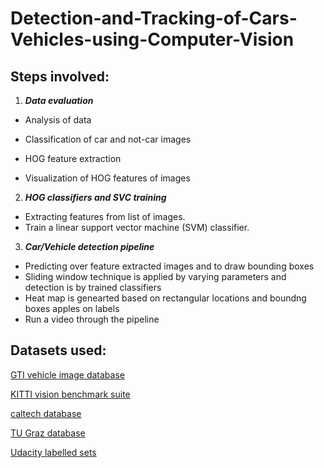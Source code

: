 # Detection-and-Tracking-of-Cars-Vehicles-using-Computer-Vision

## Steps involved:

1. _**Data evaluation**_

 * Analysis of data
 
 * Classification of car and not-car images
 
 * HOG feature extraction
 
 * Visualization of HOG features of images  

2. _**HOG classifiers and SVC training**_

  * Extracting features from list of images.
  * Train a linear support vector machine (SVM) classifier.

3. _**Car/Vehicle detection pipeline**_

  * Predicting over feature extracted images and to draw bounding boxes
  * Sliding window technique is applied by varying parameters and detection is by trained classifiers
  * Heat map is genearted based on rectangular locations and boundng boxes apples on labels
  * Run a video through the pipeline

## Datasets used:

[GTI vehicle image database](http://www.gti.ssr.upm.es/data/Vehicle_database.html)

[KITTI vision benchmark suite](http://www.cvlibs.net/datasets/kitti/)

[caltech database](http://www.vision.caltech.edu/html-files/archive.html)

[TU Graz database](http://www-old.emt.tugraz.at/~pinz/data/GRAZ_02/)

[Udacity labelled sets](https://github.com/udacity/self-driving-car/tree/master/annotations)

